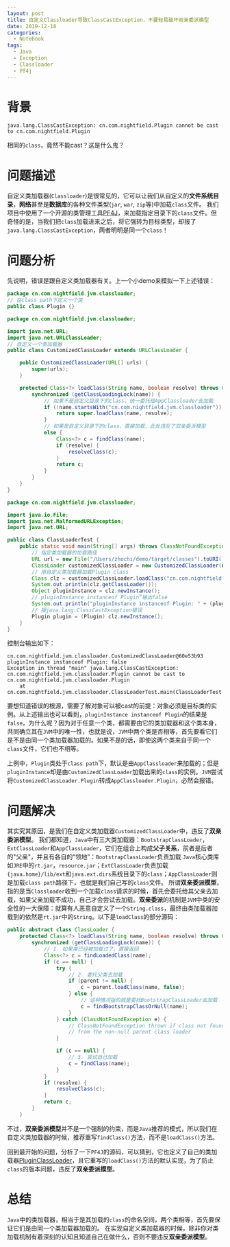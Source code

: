 ```yaml
---
layout: post
title: 自定义Classloader导致ClassCastException，不要轻易破坏双亲委派模型
date: 2019-12-18
categories:
  - Notebook
tags:
  - Java
  - Exception
  - Classloader
  - Pf4j
---
```


# 背景

~~~
java.lang.ClassCastException: cn.com.nightfield.Plugin cannot be cast to cn.com.nightfield.Plugin
~~~
相同的`class`，竟然不能cast？这是什么鬼？

# 问题描述

自定义类加载器(`Classloader`)是很常见的，它可以让我们从自定义的**文件系统目录**，**网络**甚至是**数据库**的各种文件类型(`jar`, `war`, `zip`等)中加载`class`文件。
我们项目中使用了一个开源的类管理工具[PF4J](https://github.com/pf4j/pf4j)，来加载指定目录下的`class`文件。但奇怪的是，当我们把`class`加载进来之后，将它强转为目标类型，却报了`java.lang.ClassCastException`，两者明明是同一个`class`！

# 问题分析

先说明，错误是跟自定义类加载器有关。上一个小demo来模拟一下上述错误：
~~~java
package cn.com.nightfield.jvm.classloader;
// 在class path下定义一个类
public class Plugin {}
~~~
~~~java
package cn.com.nightfield.jvm.classloader;

import java.net.URL;
import java.net.URLClassLoader;
// 自定义一个类加载器
public class CustomizedClassLoader extends URLClassLoader {

    public CustomizedClassLoader(URL[] urls) {
        super(urls);
    }

    protected Class<?> loadClass(String name, boolean resolve) throws ClassNotFoundException {
        synchronized (getClassLoadingLock(name)) {
            // 如果不是自定义目录下的class，统一委托给AppClassloader去加载
            if (!name.startsWith("cn.com.nightfield.jvm.classloader")) {
                return super.loadClass(name, resolve);
            }
            // 如果是自定义目录下的class，直接加载，此处违反了双亲委派模型
            else {
                Class<?> c = findClass(name);
                if (resolve) {
                    resolveClass(c);
                }
                return c;
            }
        }
    }
}
~~~
~~~java
package cn.com.nightfield.jvm.classloader;

import java.io.File;
import java.net.MalformedURLException;
import java.net.URL;

public class ClassLoaderTest {
    public static void main(String[] args) throws ClassNotFoundException, IllegalAccessException, InstantiationException, MalformedURLException {
        // 指定类加载器的加载路径
        URL url = new File("/Users/zhochi/demo/target/classes").toURI().toURL();
        ClassLoader customizedClassLoader = new CustomizedClassLoader(new URL[]{url});
        // 用自定义类加载器加载Plugin class
        Class clz = customizedClassLoader.loadClass("cn.com.nightfield.jvm.classloader.Plugin");
        System.out.println(clz.getClassLoader());
        Object pluginInstance = clz.newInstance();
        // pluginInstance instanceof Plugin”输出false
        System.out.println("pluginInstance instanceof Plugin: " + (pluginInstance instanceof Plugin));
        // 报java.lang.ClassCastException错误
        Plugin plugin = (Plugin) clz.newInstance();
    }
}
~~~

控制台输出如下：
~~~
cn.com.nightfield.jvm.classloader.CustomizedClassLoader@60e53b93
pluginInstance instanceof Plugin: false
Exception in thread "main" java.lang.ClassCastException: cn.com.nightfield.jvm.classloader.Plugin cannot be cast to cn.com.nightfield.jvm.classloader.Plugin
	at cn.com.nightfield.jvm.classloader.ClassLoaderTest.main(ClassLoaderTest.java:19)
~~~

要想知道错误的根源，需要了解对象可以被cast的前提：对象必须是目标类的实例。从上述输出也可以看到，`pluginInstance instanceof Plugin`的结果是`false`，为什么呢？因为对于任意一个类，都需要由它的类加载器和这个类本身，共同确立其在`JVM`中的唯一性，也就是说，`JVM`中两个类是否相等，首先要看它们是不是由同一个类加载器加载的。如果不是的话，即使这两个类来自于同一个`class`文件，它们也不相等。

上例中，`Plugin`类处于`class path`下，默认是由`AppClassloader`来加载的；但是`pluginInstance`却是由`CustomizedClassLoader`加载出来的`class`的实例。`JVM`尝试将`CustomizedClassLoader.Plugin`转成`AppClassloader.Plugin`，必然会报错。

# 问题解决

其实究其原因，是我们在自定义类加载器`CustomizedClassLoader`中，违反了**双亲委派模型**。
我们都知道，`Java`中有三大类加载器：`BootstrapClassLoader`，`ExtClassLoader`和`AppClassLoader`，它们在组合上构成**父子关系**，前者是后者的"父亲"，并且有各自的“领地”：`BootstrapClassLoader`负责加载 `Java`核心类库如`JRE`中的`rt.jar`，`resource.jar`；`ExtClassLoader`负责加载`{java.home}/lib/ext`和`java.ext.dirs`系统目录下的`class`；`AppClassLoader`则是加载`class path`路径下，也就是我们自己写的`class`文件。
所谓**双亲委派模型**，指的是当`Classloader`收到一个加载`class`请求的时候，首先会委托给其父亲去加载，如果父亲加载不成功，自己才会尝试去加载。**双亲委派**的机制是`JVM`中类的安全性的一大保障：就算有人恶意自定义了一个`String.class`，最终由类加载器加载到的依然是`rt.jar`中的`String`。以下是`loadClass`的部分源码：
~~~java
public abstract class ClassLoader {
    protected Class<?> loadClass(String name, boolean resolve) throws ClassNotFoundException {
        synchronized (getClassLoadingLock(name)) {
            // 1. 如果类已经被加载过了，直接返回
            Class<?> c = findLoadedClass(name);
            if (c == null) {
                try {
                    // 2. 委托父类去加载
                    if (parent != null) {
                        c = parent.loadClass(name, false);
                    } else {
                        // 这种情况指的就是委托BootstrapClassLoader去加载
                        c = findBootstrapClassOrNull(name);
                    }
                } catch (ClassNotFoundException e) {
                    // ClassNotFoundException thrown if class not found
                    // from the non-null parent class loader
                }

                if (c == null) {
                    // 3. 尝试自己加载
                    c = findClass(name);
                }
            }
            if (resolve) {
                resolveClass(c);
            }
            return c;
        }
    }
~~~

不过，**双亲委派模型**并不是一个强制的约束，而是`Java`推荐的模式，所以我们在自定义类加载器的时候，推荐重写`findClass()`方法，而不是`loadClass()`方法。

回到最开始的问题，分析了一下`PF4J`的源码，可以猜到，它也定义了自己的类加载器[PluginClassLoader](https://github.com/pf4j/pf4j/blob/master/pf4j/src/main/java/org/pf4j/PluginClassLoader.java)，且它重写的`loadClass()`方法的默认实现，为了防止`class`的版本问题，违反了**双亲委派模型**。

# 总结

`Java`中的类加载器，相当于是其加载的`class`的命名空间，两个类相等，首先要保证它们是由同一个类加载器加载的。
在实现自定义类加载器的时候，除非你对类加载机制有着深刻的认知且知道自己在做什么，否则不要违反**双亲委派模型**。